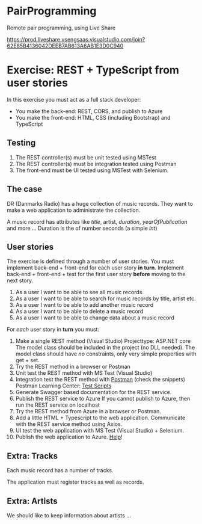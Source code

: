 # PairProgramming
 Remote pair programming, using Live Share

https://prod.liveshare.vsengsaas.visualstudio.com/join?62E85B4136042DEEB7AB613A6AB1E3D0C940

# Exercise: REST + TypeScript from user stories

In this exercise you must act as a full stack developer:

- You make the back-end: REST, CORS, and publish to Azure
- You make the front-end: HTML, CSS (including Bootstrap) and TypeScript

## Testing

1. The REST controller(s) must be unit tested using MSTest
2. The REST controller(s) must be integration tested using Postman
3. The front-end must be UI tested using MSTest with Selenium.

## The case

DR (Danmarks Radio) has a huge collection of music records. They want to make a web application to administrate the collection.

A music record has attributes like *title*, artist, *duration*, *yearOfPublication* and more …
Duration is the of number seconds (a simple *int*)

## User stories

The exercise is defined through a number of user stories. You must implement back-end + front-end for each user story **in turn**. Implement back-end + front-end + test for the first user story **before** moving to the next story.



1. As a user I want to be able to see all music records.
2. As a user I want to be able to search for music records by title, artist etc.
3. As a user I want to be able to add another music record
4. As a user I want to be able to delete a music record
5. As a user I want to be able to change data about a music record



For *each* user story in **turn** you must:

1. Make a single REST method (Visual Studio)
   Projecttype: ASP.NET core
   The model class should be included in the project (no DLL needed).
   The model class should have *no* constraints, only very simple properties with get + set.
2. Try the REST method in a browser or Postman
3. Unit test the REST method with MS Test (Visual Studio)
4. Integration test the REST method with [Postman](https://www.google.com/url?q=https://www.postman.com/automated-testing&sa=D&ust=1603103140224000&usg=AOvVaw2AHxiAc5LZBzSpXtBVXAT-) (check the snippets)
   Postman Learning Center: [Test Scripts](https://www.google.com/url?q=https://learning.postman.com/docs/postman/scripts/test-scripts/&sa=D&ust=1603103140224000&usg=AOvVaw3gBrYyhuSvuIe1HBc7X_fp)
5. Generate Swagger based documentation for the REST service.
6. Publish the REST service to Azure
   If you cannot publish to Azure, then run the REST service on localhost
7. Try the REST method from Azure in a browser or Postman.
8. Add a little HTML + Typescript to the web application.
   Communicate with the REST service method using Axios.
9. UI test the web application with MS Test (Visual Studio) + Selenium.
10. Publish the web application to Azure. [Help](https://www.google.com/url?q=https://docs.google.com/document/d/e/2PACX-1vQcX6jztzCNmj-I746tKZpEKZqtUOjMHn04RTyvgDlyqj5tH5z3nwbbuXpxkeMfd3-Lvb_tu2CQKiOc/pub&sa=D&ust=1603103140225000&usg=AOvVaw0fbfQVn2ivHjVLBOgNnMWW)!

## Extra: Tracks

Each music record has a number of tracks.

The application must register tracks as well as records.

## Extra: Artists

We should like to keep information about artists ...